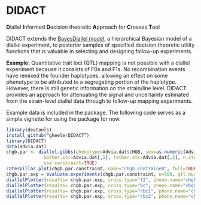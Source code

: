 DIDACT
======

**D**iallel **I**nformed **D**ecision theoretic **A**pproach for **C**rosses **T**ool

DIDACT extends the [BayesDiallel model](http://valdarlab.unc.edu/software/bayesdiallel/BayesDiallel.html), a hierarchical Bayesian model of a diallel experiment, to posterior samples of specified decision theoretic utility functions that is valuable in selecting and designing follow-up experiments.

**Example:** Quantitative trait loci (QTL) mapping is not possible with a diallel experiment because it consists of F0s and F1s. No recombination events have remixed the founder haplotypes, allowing an effect on some phenotype to be attributed to a segregating portion of the haplotype. However, there is still genetic information on the strain/line level. DIDACT provides an approach for attenuating the signal and uncertainty estimated from the strain-level diallel data through to follow-up mapping experiments.

Example data is included in the package. The following code serves as a simple vignette for using the package for now.
```r
library(devtools)
install_github(“gkeele/DIDACT”)
library(DIDACT)
data(advia.dat)
chgb.par <- diallel.gibbs(phenotype=Advia.dat$cHGB, sex=as.numeric(Advia.dat$is.female=="F"),
			  mother.str=Advia.dat[,1], father.str=Advia.dat[,2], n.iter=10000, burn.in=10000,
			  use.constraint=TRUE)
caterpillar.plot(chgb.par.constraint, name="chgb.contrained", full=TRUE)
chgb.par.exp = evaluate.experiments(chgb.par.constraint, n=500, qtl.num=1)
diallelPlotter(results= chgb.par.exp, cross.type="f2", pheno.name="chgb", qtl.num=1)
diallelPlotter(results= chgb.par.exp, cross.type="bc", pheno.name="chgb", qtl.num=1)
diallelPlotter(results= chgb.par.exp, cross.type="rbc1", pheno.name="chgb", qtl.num=1)
diallelPlotter(results= chgb.par.exp, cross.type="rbc2", pheno.name="chgb", qtl.num=1)

```